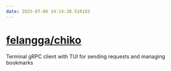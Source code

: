 ```yaml
---
date: 2025-07-06 14:14:38.510183
---
```


# [felangga/chiko](https://github.com/felangga/chiko)

Terminal gRPC client with TUI for sending requests and managing bookmarks